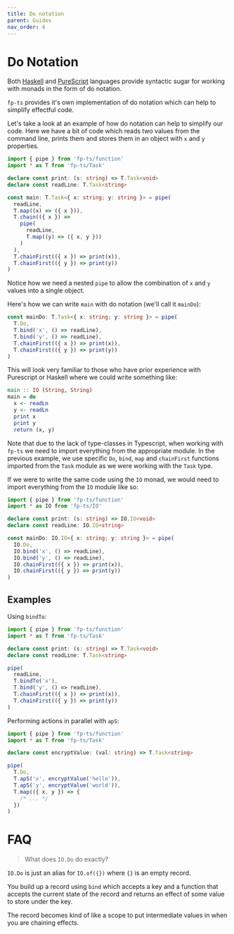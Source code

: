 ```yaml
---
title: Do notation
parent: Guides
nav_order: 4
---
```


# Do Notation

Both [Haskell](https://wiki.haskell.org/Monad#do-notation)
and [PureScript](https://github.com/purescript/documentation/blob/master/language/Syntax.md#do-notation)
languages provide syntactic sugar for working with monads in the form of do notation.

`fp-ts` provides it's own implementation of do notation which can help to simplify effectful
code.

Let's take a look at an example of how do notation can help to simplify our code. Here we have
a bit of code which reads two values from the command line, prints them and stores them
in an object with `x` and `y` properties.

```ts
import { pipe } from 'fp-ts/function'
import * as T from 'fp-ts/Task'

declare const print: (s: string) => T.Task<void>
declare const readLine: T.Task<string>

const main: T.Task<{ x: string; y: string }> = pipe(
  readLine,
  T.map((x) => ({ x })),
  T.chain(({ x }) =>
    pipe(
      readLine,
      T.map((y) => ({ x, y }))
    )
  ),
  T.chainFirst(({ x }) => print(x)),
  T.chainFirst(({ y }) => print(y))
)
```

Notice how we need a nested `pipe` to allow the combination of `x` and `y` values into a single
object.

Here's how we can write `main` with do notation (we'll call it `mainDo`):

```ts
const mainDo: T.Task<{ x: string; y: string }> = pipe(
  T.Do,
  T.bind('x', () => readLine),
  T.bind('y', () => readLine),
  T.chainFirst(({ x }) => print(x)),
  T.chainFirst(({ y }) => print(y))
)
```

This will look very familiar to those who have prior experience with Purescript or Haskell
where we could write something like:

```haskell
main :: IO (String, String)
main = do
  x <- readLn
  y <- readLn
  print x
  print y
  return (x, y)
```

Note that due to the lack of type-classes in Typescript, when working with `fp-ts` we need to
import everything from the appropriate module. In the previous example, we use specific `Do`,
`bind`, `map` and `chainFirst` functions imported from the `Task` module as we were working
with the `Task` type.

If we were to write the same code using the `IO` monad, we would need to import everything from the `IO`
module like so:

```ts
import { pipe } from 'fp-ts/function'
import * as IO from 'fp-ts/IO'

declare const print: (s: string) => IO.IO<void>
declare const readLine: IO.IO<string>

const mainDo: IO.IO<{ x: string; y: string }> = pipe(
  IO.Do,
  IO.bind('x', () => readLine),
  IO.bind('y', () => readLine),
  IO.chainFirst(({ x }) => print(x)),
  IO.chainFirst(({ y }) => print(y))
)
```

## Examples

Using `bindTo`:

```ts
import { pipe } from 'fp-ts/function'
import * as T from 'fp-ts/Task'

declare const print: (s: string) => T.Task<void>
declare const readLine: T.Task<string>

pipe(
  readLine,
  T.bindTo('x'),
  T.bind('y', () => readLine),
  T.chainFirst(({ x }) => print(x)),
  T.chainFirst(({ y }) => print(y))
)
```

Performing actions in parallel with `apS`:

```ts
import { pipe } from 'fp-ts/function'
import * as T from 'fp-ts/Task'

declare const encryptValue: (val: string) => T.Task<string>

pipe(
  T.Do,
  T.apS('x', encryptValue('hello')),
  T.apS('y', encryptValue('world')),
  T.map(({ x, y }) => {
    /* ... */
  })
)
```

# FAQ

> What does `IO.Do` do exactly?

`IO.Do` is just an alias for `IO.of({})` where `{}` is an empty record.

You build up a record using `bind` which accepts a key and a function that accepts the current state of the record and returns an effect of some value to store under the key.

The record becomes kind of like a scope to put intermediate values in when you are chaining effects.

